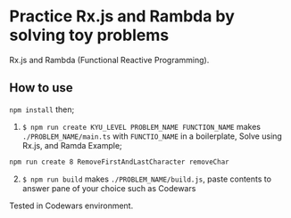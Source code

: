 # Practice Rx.js and Rambda by solving toy problems
Rx.js and Rambda (Functional Reactive Programming).

## How to use
`npm install` then;

1) `$ npm run create KYU_LEVEL PROBLEM_NAME FUNCTION_NAME` makes `./PROBLEM_NAME/main.ts` with `FUNCTIO_NAME` in a boilerplate, Solve using Rx.js, and Ramda
Example;
```bash
npm run create 8 RemoveFirstAndLastCharacter removeChar
```
2) `$ npm run build` makes `./PROBLEM_NAME/build.js`, paste contents to answer pane of your choice such as Codewars



Tested in Codewars environment.






